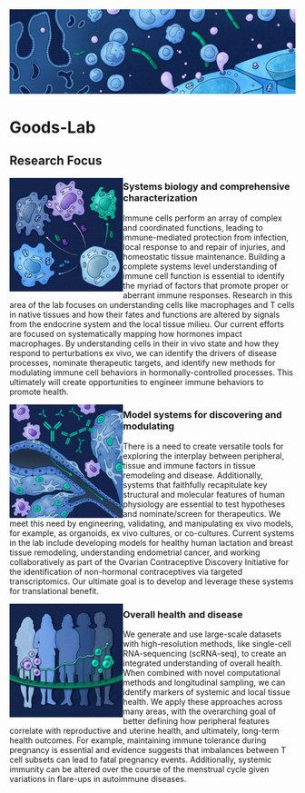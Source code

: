 <img src="photos/Goods Web Graphics Header_Final.png">

# Goods-Lab
## Research Focus 

<img align="left" src="photos/Goods Web Graphics 2A_final.png" width="200px">

### Systems biology and comprehensive characterization
Immune cells perform an array of complex and coordinated functions, leading to immune-mediated protection from infection, local response to and repair of injuries, and homeostatic tissue maintenance. Building a complete systems level understanding of immune cell function is essential to identify the myriad of factors that promote proper or aberrant immune responses. Research in this area of the lab focuses on understanding cells like macrophages and T cells in native tissues and how their fates and functions are altered by signals from the endocrine system and the local tissue milieu. Our current efforts are focused on systematically mapping how hormones impact macrophages. By understanding cells in their in vivo state and how they respond to perturbations ex vivo, we can identify the drivers of disease processes, nominate therapeutic targets, and identify new methods for modulating immune cell behaviors in hormonally-controlled processes. This ultimately will create opportunities to engineer immune behaviors to promote health.

<img align="left" src="photos/Goods Web Graphics 2B_final.png" width="200px">

### Model systems for discovering and modulating
There is a need to create versatile tools for exploring the interplay between peripheral, tissue and immune factors in tissue remodeling and disease. Additionally, systems that faithfully recapitulate key structural and molecular features of human physiology are essential to test hypotheses and nominate/screen for therapeutics. We meet this need by engineering, validating, and manipulating ex vivo models, for example, as organoids, ex vivo cultures, or co-cultures. Current systems in the lab include developing models for healthy human lactation and breast tissue remodeling, understanding endometrial cancer, and working collaboratively as part of the Ovarian Contraceptive Discovery Initiative for the identification of non-hormonal contraceptives via targeted transcriptomics. Our ultimate goal is to develop and leverage these systems for translational benefit.

<img align="left" src="photos/Goods Web Graphics 2C_final.png" width="200px">

### Overall health and disease
We generate and use large-scale datasets with high-resolution methods, like single-cell RNA-sequencing (scRNA-seq), to create an integrated understanding of overall health. When combined with novel computational methods and longitudinal sampling, we can identify markers of systemic and local tissue health. We apply these approaches across many areas, with the overarching goal of better defining how peripheral features correlate with reproductive and uterine health, and ultimately, long-term health outcomes. For example, maintaining immune tolerance during pregnancy is essential and evidence suggests that imbalances between T cell subsets can lead to fatal pregnancy events. Additionally, systemic immunity can be altered over the course of the menstrual cycle given variations in flare-ups in autoimmune diseases.
